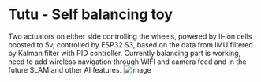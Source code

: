 # Tutu - Self balancing toy
Two actuators on either side controlling the wheels, powered by li-ion cells boosted to 5v, controlled by ESP32 S3, based on the data from IMU filtered by Kalman filter with PID controller. 
Currently balancing part is working, need to add wireless navigation through WIFI and camera feed and in the future SLAM and other AI features.
![image](https://github.com/user-attachments/assets/2a0117da-c5f1-4dc3-beca-eab8734eb9d4)
